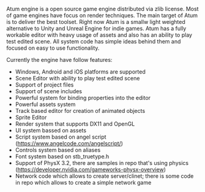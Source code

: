 
Atum engine is a open source game engine distributed via zlib license. Most of game engines have focus
on render techniques. The main target of Atum is to deliver the best toolset. Right now Atum is a smallw
light weighted alternative to Unity and Unreal Engine for indie games. Atum has a fully workable
editor with heavy usage of assets and also has an ability to play test edited scene. All system code has
simple ideas behind them and focused on easy to use functionality.

Currently the engine have follow features:

- Windows, Android and iOS platforms are supported
- Scene Editor with ability to play test edited scene
- Support of project files
- Support of scene includes
- Powerful system for binding properties into the editor
- Powerful assets system
- Track based editor for creation of animated objects
- Sprite Editor
- Render system that supports DX11 and OpenGL
- UI system bassed on assets
- Script system based on angel script (https://www.angelcode.com/angelscript/)
- Controls system based on aliases
- Font system based on stb_truetype.h
- Support of PhysX 3.2, there are samples in repo that's using physics (https://developer.nvidia.com/gameworks-physx-overview)
- Network code which allows to create server/clinet; there is some code in repo which allows
  to create a simple network game
